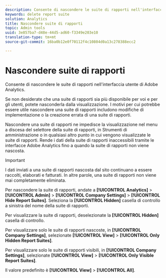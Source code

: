 ```yaml
---
description: Consente di nascondere le suite di rapporti nell'interfaccia utente di Adobe Analytics.
keywords: delete report suite
solution: Analytics
title: Nascondere suite di rapporti
topic: Admin tools
uuid: 3e857ba7-d48e-44d5-ad60-f3349e203e10
translation-type: tm+mt
source-git-commit: 16ba0b12e0f70112f4c10804d0a13c278388ecc2

---
```



# Nascondere suite di rapporti

Consente di nascondere le suite di rapporti nell'interfaccia utente di Adobe Analytics.

Se non desiderate che una suite di rapporti sia più disponibile per voi e per gli utenti, potete nasconderla dalla visualizzazione. I motivi per cui potrebbe essere utile nascondere una suite di rapporti includono modifiche di implementazione o la creazione errata di una suite di rapporti.

Nascondere una suite di rapporti ne impedisce la visualizzazione nel menu a discesa del selettore della suite di rapporti, in Strumenti di amministrazione o in qualsiasi altro punto in cui vengono visualizzate le suite di rapporti. Rende i dati della suite di rapporti inaccessibili tramite le interfacce Adobe Analytics fino a quando la suite di rapporti non viene nascosta.

>[!IMPORTANT]
>
>I dati inviati a una suite di rapporti nascosta dal sito continuano a essere raccolti, elaborati e fatturati. In altre parole, una suite di rapporti non viene mai completamente eliminata.

Per nascondere la suite di rapporti, andate a **[!UICONTROL Analytics]** &gt; **[!UICONTROL Admin]** &gt; **[!UICONTROL Company Settings]** &gt; **[!UICONTROL Hide Report Suites]**. Seleziona la **[!UICONTROL Hidden]** casella di controllo a sinistra del nome della suite di rapporti.

Per visualizzare la suite di rapporti, deselezionate la **[!UICONTROL Hidden]** casella di controllo.

Per visualizzare solo le suite di rapporti nascoste, in **[!UICONTROL Company Settings]**, selezionate **[!UICONTROL View]** &gt; **[!UICONTROL Only Hidden Report Suites]**.

Per visualizzare solo le suite di rapporti visibili, in **[!UICONTROL Company Settings]**, selezionate **[!UICONTROL View]** &gt; **[!UICONTROL Only Visible Report Suites]**.

Il valore predefinito è **[!UICONTROL View]** &gt; **[!UICONTROL All]**.
